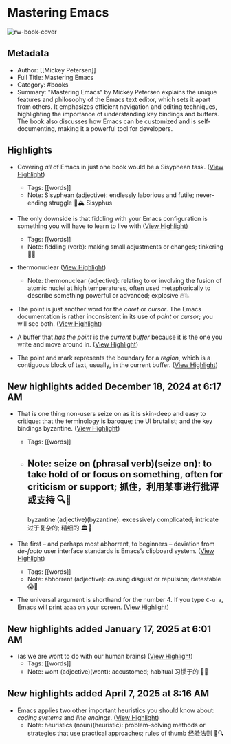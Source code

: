 # Mastering Emacs

![rw-book-cover](https://readwise-assets.s3.amazonaws.com/media/reader/parsed_document_assets/242278941/OXZUUQSKsgEmIQkFcMAEI7RXL-IX827liOJtAg9px5c-cove_Zf1Fxgl.jpg)

## Metadata
- Author: [[Mickey Petersen]]
- Full Title: Mastering Emacs
- Category: #books
- Summary: "Mastering Emacs" by Mickey Petersen explains the unique features and philosophy of the Emacs text editor, which sets it apart from others. It emphasizes efficient navigation and editing techniques, highlighting the importance of understanding key bindings and buffers. The book also discusses how Emacs can be customized and is self-documenting, making it a powerful tool for developers.

## Highlights
- Covering *all* of Emacs in just one book would be a Sisyphean task. ([View Highlight](https://read.readwise.io/read/01jdg1s75jyxz5akfk5gpgf04q))
    - Tags: [[words]] 
    - Note: Sisyphean (adjective): endlessly laborious and futile; never-ending struggle 🔄🏔️
      Sisyphus

- The only downside is that fiddling with your Emacs configuration is something you will have to learn to live with ([View Highlight](https://read.readwise.io/read/01jdg6zrxq36c82f2wp8c2tk0y))
    - Tags: [[words]] 
    - Note: fiddling (verb): making small adjustments or changes; tinkering 🔧🎻

- thermonuclear ([View Highlight](https://read.readwise.io/read/01jdfvk53q7r3v0t6nfvt7dsxp))
    - Note: thermonuclear (adjective): relating to or involving the fusion of atomic nuclei at high temperatures, often used metaphorically to describe something powerful or advanced; explosive 🔥💥

- The point is just another word for the *caret* or *cursor*. The Emacs documentation is rather inconsistent in its use of *point* or *cursor*; you will see both. ([View Highlight](https://read.readwise.io/read/01jdjq2dvf5tx1anp553dmvsdp))

- A buffer that *has the point* is the *current buffer* because it is the one you write and move around in. ([View Highlight](https://read.readwise.io/read/01jdjqcr453gakrk344eav3h9n))

- The point and mark represents the boundary for a *region*, which is a contiguous block of text, usually, in the current buffer. ([View Highlight](https://read.readwise.io/read/01jdjqf1at8sfc4fk7spefszd7))


## New highlights added December 18, 2024 at 6:17 AM
- That is one thing non-users seize on as it is skin-deep and easy to critique: that the terminology is baroque; the UI brutalist; and the key bindings byzantine. ([View Highlight](https://read.readwise.io/read/01jfb4d8b9cbjhz681yhmr2bg2))
    - Tags: [[words]] 
    - Note: seize on (phrasal verb)(seize on): to take hold of or focus on something, often for criticism or support; 抓住，利用某事进行批评或支持 🔍💬
      ---
      byzantine (adjective)(byzantine): excessively complicated; intricate 过于复杂的; 精细的 🏛️🔄

- The first – and perhaps most abhorrent, to beginners – deviation from *de-facto* user interface standards is Emacs’s clipboard system. ([View Highlight](https://read.readwise.io/read/01jf2t2mf7zn35v3qqj2v5qy20))
    - Tags: [[words]] 
    - Note: abhorrent (adjective): causing disgust or repulsion; detestable 😱🤢

- The universal argument is shorthand for the number 4. If you type `C-u a`, Emacs will print `aaaa` on your screen. ([View Highlight](https://read.readwise.io/read/01jf3308kffbq8ctx3pkvswx2c))


## New highlights added January 17, 2025 at 6:01 AM
- (as we are wont to do with our human brains) ([View Highlight](https://read.readwise.io/read/01jhra8w8w5dfpsfgqbcdeya6d))
    - Tags: [[words]] 
    - Note: wont (adjective)(wont): accustomed; habitual 习惯于的 🧠📖
## New highlights added April 7, 2025 at 8:16 AM
- Emacs applies two other important heuristics you should know about: *coding systems* and *line endings*. ([View Highlight](https://read.readwise.io/read/01jr5hs78kcyzmsxwwhx38dmq8))
    - Note: heuristics (noun)(heuristic): problem-solving methods or strategies that use practical approaches; rules of thumb 经验法则 🧠🔍

